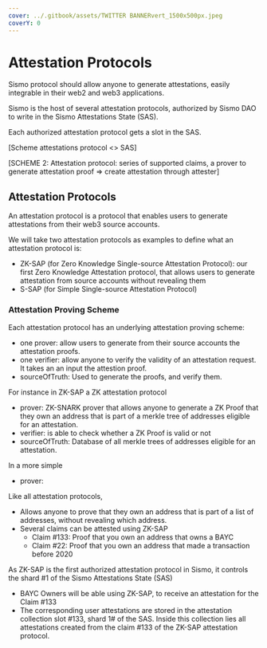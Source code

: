 ```yaml
---
cover: ../.gitbook/assets/TWITTER BANNERvert_1500x500px.jpeg
coverY: 0
---
```


# Attestation Protocols

Sismo protocol should allow anyone to generate attestations, easily integrable in their web2 and web3 applications.

Sismo is the host of several attestation protocols, authorized by Sismo DAO to write in the Sismo Attestations State (SAS).&#x20;

Each authorized attestation protocol gets a slot in the SAS.

\[Scheme attestations protocol <> SAS]

\[SCHEME 2: Attestation protocol: series of supported claims, a prover to generate attestation proof => create attestation through attester]

###

## Attestation Protocols

An attestation protocol is a protocol that enables users to generate attestations from their web3 source accounts.

We will take two attestation protocols as examples to define what an attestation protocol is:&#x20;

* ZK-SAP (for Zero Knowledge Single-source Attestation Protocol): our first Zero Knowledge Attestation protocol, that allows users to generate attestation from source accounts without revealing them
* S-SAP (for Simple Single-source Attestation Protocol)

### Attestation Proving Scheme

Each attestation protocol has an underlying attestation proving scheme:

* one prover: allow users to generate from their source accounts the attestation proofs.
* one verifier: allow anyone to verify the validity of an attestation request. It takes an an input the attestion proof.
* sourceOfTruth: Used to generate the proofs, and verify them.

For instance in ZK-SAP a ZK attestation protocol

* prover: ZK-SNARK prover that allows anyone to generate a ZK Proof that they own an address that is part of a merkle tree of addresses eligible for an attestation.
* verifier: is able to check whether a ZK Proof is valid or not
* sourceOfTruth: Database of all merkle trees of addresses eligible for an attestation.

In a more simple

* prover:&#x20;





Like all attestation protocols,&#x20;

* Allows anyone to prove that they own an address that is part of a list of addresses, without revealing which address.
* Several claims can be attested using ZK-SAP
  * Claim #133: Proof that you own an address that owns a BAYC
  * Claim #22: Proof that you own an address that made a transaction before 2020

As ZK-SAP is the first authorized attestation protocol in Sismo, it controls the shard #1 of the Sismo Attestations State (SAS)

* BAYC Owners will be able using ZK-SAP, to receive an attestation for the Claim #133
* The corresponding user attestations are stored in the attestation collection slot #133, shard 1# of the SAS. Inside this collection lies all attestations created from the claim #133 of the ZK-SAP attestation protocol.



